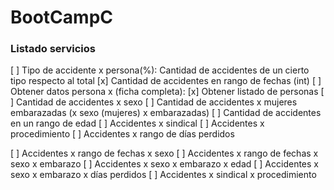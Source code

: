 # BootCampC

### Listado servicios



[ ] Tipo de accidente x persona(%): Cantidad de accidentes de un cierto tipo respecto al total
[x] Cantidad de accidentes en rango de fechas (int) 
[ ] Obtener datos persona x (ficha completa):
[x] Obtener listado de personas
[ ] Cantidad de accidentes x sexo
[ ] Cantidad de accidentes x mujeres embarazadas (x sexo (mujeres) x embarazadas)
[ ] Cantidad de accidentes en un rango de edad
[ ] Accidentes x sindical
[ ] Accidentes x procedimiento
[ ] Accidentes x rango de días perdidos

[ ] Accidentes x rango de fechas x sexo
[ ] Accidentes x rango de fechas x sexo x embarazo
[ ] Accidentes x sexo x embarazo x edad
[ ] Accidentes x sexo x embarazo x días perdidos
[ ] Accidentes x sindical x procedimiento